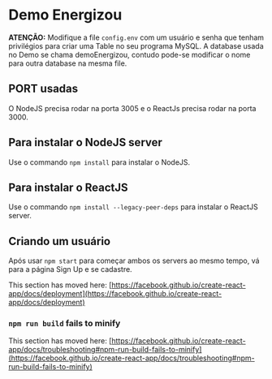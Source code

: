 # Demo Energizou

**ATENÇÃO:** Modifique a file ```config.env``` com um usuário e senha que tenham privilégios para criar uma Table no seu programa MySQL. A database usada no Demo se chama demoEnergizou, 
contudo pode-se modificar o nome para outra database na mesma file.

## PORT usadas

O NodeJS precisa rodar na porta 3005 e o ReactJs precisa rodar na porta 3000.

## Para instalar o NodeJS server

Use o commando ```npm install``` para instalar o NodeJS. 

## Para instalar o ReactJS 

Use o commando ```npm install --legacy-peer-deps``` para instalar o ReactJS server.

## Criando um usuário

Após usar ```npm start``` para começar ambos os servers ao mesmo tempo, vá para a página Sign Up e se cadastre.


This section has moved here: [https://facebook.github.io/create-react-app/docs/deployment](https://facebook.github.io/create-react-app/docs/deployment)

### `npm run build` fails to minify

This section has moved here: [https://facebook.github.io/create-react-app/docs/troubleshooting#npm-run-build-fails-to-minify](https://facebook.github.io/create-react-app/docs/troubleshooting#npm-run-build-fails-to-minify)
